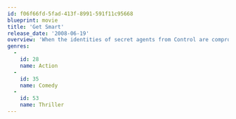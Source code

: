 ```yaml
---
id: f06f66fd-5fad-413f-8991-591f11c95668
blueprint: movie
title: 'Get Smart'
release_date: '2008-06-19'
overview: 'When the identities of secret agents from Control are compromised, the Chief promotes hapless but eager analyst Maxwell Smart and teams him with stylish, capable Agent 99, the only spy whose cover remains intact. Can they work together to thwart the evil plans of KAOS and its crafty operative?'
genres:
  -
    id: 28
    name: Action
  -
    id: 35
    name: Comedy
  -
    id: 53
    name: Thriller
---
```

